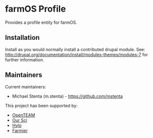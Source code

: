 # farmOS Profile

Provides a profile entity for farmOS.

## Installation

Install as you would normally install a contributed drupal module. See:
http://drupal.org/documentation/install/modules-themes/modules-7 for further
information.

## Maintainers

Current maintainers:
* Michael Stenta (m.stenta) - https://github.com/mstenta

This project has been supported by:
* [OpenTEAM](https://openteam.community/)
* [Our Sci](https://www.our-sci.net)
* [Hylo](https://www.hylo.com)
* [Farmier](https://farmier.com)
